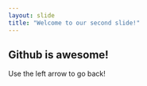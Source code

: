 ```yaml
---
layout: slide
title: "Welcome to our second slide!"
---
```

## Github is awesome!
Use the left arrow to go back!
